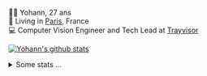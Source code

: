 <p>
  👨🏻 <bold>Yohann</bold>, 27 ans<br/>
  💼 Living in <a href="https://www.google.com/maps?q=paris">Paris</a>, France<br/>
  💻 Computer Vision Engineer and Tech Lead at <a href="https://trayvisor.com/">Trayvisor</a><br/>
</p>

<a href="https://github.com/anuraghazra/github-readme-stats"><img align="center" src="https://github-readme-stats-go94hl40s-yohann84l.vercel.app//api?username=yohann84L&show_icons=true&include_all_commits=true" alt="Yohann's github stats" /> </a>


<details>
  <summary>Some stats ...</summary><br/>
  

<!--START_SECTION:waka-->
![Code Time](http://img.shields.io/badge/Code%20Time-1%2C127%20hrs%2059%20mins-blue)

![Profile Views](http://img.shields.io/badge/Profile%20Views-0-blue)

**🐱 My GitHub Data** 

> 📦 440.8 kB Used in GitHub's Storage 
 > 
> 🏆 798 Contributions in the Year 2024
 > 
> 🚫 Not Opted to Hire
 > 
> 📜 26 Public Repositories 
 > 
> 🔑 21 Private Repositories 
 > 
**I'm an Early 🐤** 

```text
🌞 Morning                17605 commits       ████████░░░░░░░░░░░░░░░░░   31.00 % 
🌆 Daytime                32081 commits       ██████████████░░░░░░░░░░░   56.50 % 
🌃 Evening                6931 commits        ███░░░░░░░░░░░░░░░░░░░░░░   12.21 % 
🌙 Night                  166 commits         ░░░░░░░░░░░░░░░░░░░░░░░░░   00.29 % 
```
📅 **I'm Most Productive on Wednesday** 

```text
Monday                   10492 commits       █████░░░░░░░░░░░░░░░░░░░░   18.48 % 
Tuesday                  10458 commits       █████░░░░░░░░░░░░░░░░░░░░   18.42 % 
Wednesday                12462 commits       █████░░░░░░░░░░░░░░░░░░░░   21.95 % 
Thursday                 11414 commits       █████░░░░░░░░░░░░░░░░░░░░   20.10 % 
Friday                   10926 commits       █████░░░░░░░░░░░░░░░░░░░░   19.24 % 
Saturday                 364 commits         ░░░░░░░░░░░░░░░░░░░░░░░░░   00.64 % 
Sunday                   667 commits         ░░░░░░░░░░░░░░░░░░░░░░░░░   01.17 % 
```


📊 **This Week I Spent My Time On** 

```text
🕑︎ Time Zone: Europe/Paris

💬 Programming Languages: 
No Activity Tracked This Week

🔥 Editors: 
No Activity Tracked This Week

💻 Operating System: 
No Activity Tracked This Week
```

**I Mostly Code in Python** 

```text
Python                   26 repos            ██████████████░░░░░░░░░░░   55.32 % 
Jupyter Notebook         4 repos             ██░░░░░░░░░░░░░░░░░░░░░░░   08.51 % 
JavaScript               3 repos             ██░░░░░░░░░░░░░░░░░░░░░░░   06.38 % 
HTML                     2 repos             █░░░░░░░░░░░░░░░░░░░░░░░░   04.26 % 
Shell                    1 repo              █░░░░░░░░░░░░░░░░░░░░░░░░   02.13 % 
```




 Last Updated on 02/07/2024 00:33:28 UTC
<!--END_SECTION:waka-->
